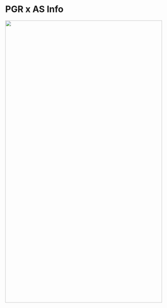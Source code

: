 # PGR x AS Info
<!-- 
<img align="left" width="500" height="900" src="https://user-images.githubusercontent.com/67695500/128590972-cc6c2148-1f4d-4941-9c6d-33ccb24c7170.png">
<img align="left" width="500" height="900" src="https://user-images.githubusercontent.com/67695500/128590981-fe068dfa-f69e-4165-b02c-7b093544f579.png">
<img align="left" width="500" height="900" src="https://user-images.githubusercontent.com/67695500/128590982-bab9ed87-0b60-43f1-b72e-43f306de27e5.png"> -->
<img align="left" width="500" height="900" src="https://user-images.githubusercontent.com/67695500/128590984-df5ca0a5-d0a6-4d3e-9949-8f27af7a9e35.gif">

